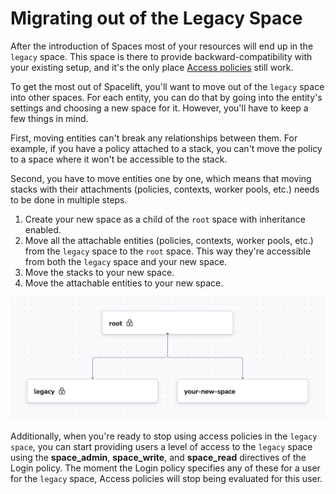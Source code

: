 # Migrating out of the Legacy Space

After the introduction of Spaces most of your resources will end up in the `legacy` space. This space is there to provide backward-compatibility with your existing setup, and it's the only place [Access policies](../policy/stack-access-policy.md) still work.

To get the most out of Spacelift, you'll want to move out of the `legacy` space into other spaces. For each entity, you can do that by going into the entity's settings and choosing a new space for it. However, you'll have to keep a few things in mind.

First, moving entities can't break any relationships between them. For example, if you have a policy attached to a stack, you can't move the policy to a space where it won't be accessible to the stack.

Second, you have to move entities one by one, which means that moving stacks with their attachments (policies, contexts, worker pools, etc.) needs to be done in multiple steps.

1. Create your new space as a child of the `root` space with inheritance enabled.
2. Move all the attachable entities (policies, contexts, worker pools, etc.) from the `legacy` space to the `root` space. This way they're accessible from both the `legacy` space and your new space.
3. Move the stacks to your new space.
4. Move the attachable entities to your new space.

![](../../assets/screenshots/spaces_migration_1.png)

Additionally, when you're ready to stop using access policies in the `legacy space`, you can start providing users a level of access to the `legacy` space using the **space_admin**, **space_write**, and **space_read** directives of the Login policy. The moment the Login policy specifies any of these for a user for the `legacy` space, Access policies will stop being evaluated for this user.
